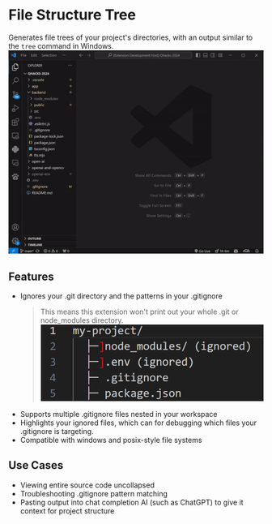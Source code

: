 # File Structure Tree

Generates file trees of your project's directories, with an output similar to the `tree` command in Windows.
![Generate file structure tree from directory selection](images/from-selection-animation.gif)

## Features

- Ignores your .git directory and the patterns in your .gitignore
  > This means this extension won't print out your whole .git or node_modules directory.
  > ![.env ignored](images/ignored.png)
- Supports multiple .gitignore files nested in your workspace
- Highlights your ignored files, which can for debugging which files your .gitignore is targeting.
- Compatible with windows and posix-style file systems

## Use Cases

- Viewing entire source code uncollapsed
- Troubleshooting .gitignore pattern matching
- Pasting output into chat completion AI (such as ChatGPT) to give it context for project structure